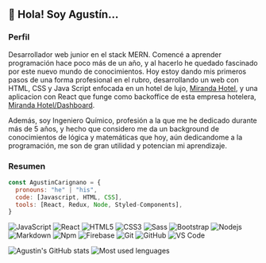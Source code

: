 ## 👋 Hola! Soy Agustín...

### Perfil

Desarrollador web junior en el stack MERN. Comencé a aprender programación hace poco más de un año, y al hacerlo he quedado fascinado por este nuevo mundo de conocimientos. Hoy estoy dando mis primeros pasos de una forma profesional en el rubro, desarrollando un web con HTML, CSS y Java Script enfocada en un hotel de lujo, [Miranda Hotel](https://agustincarignano.github.io/mirandaHotel/), y una aplicacion con React que funge como backoffice de esta empresa hotelera, [Miranda Hotel/Dashboard](https://agustincarignano.github.io/dashboard-app/).

Además, soy Ingeniero Químico, profesión a la que me he dedicado durante más de 5 años, y hecho que considero me da un background de conocimientos de lógica y matemáticas que hoy, aún dedicandome a la programación, me son de gran utilidad y potencian mi aprendizaje.

### Resumen

```javascript
const AgustinCarignano = {
  pronouns: "he" | "his",
  code: [Javascript, HTML, CSS],
  tools: [React, Redux, Node, Styled-Components],
}
```

![JavaScript](https://img.shields.io/badge/-JavaScript-%23F7DF1C?style=flat-square&logo=javascript&logoColor=000000&labelColor=%23F7DF1C&color=%23FFCE5A)
![React](https://img.shields.io/badge/-React-61DAFB?style=flat-square&logo=react&logoColor=ffffff)
![HTML5](https://img.shields.io/badge/-HTML5-%23E44D27?style=flat-square&logo=html5&logoColor=ffffff)
![CSS3](https://img.shields.io/badge/-CSS3-%231572B6?style=flat-square&logo=css3)
![Sass](https://img.shields.io/badge/-Sass-%23CC6699?style=flat-square&logo=sass&logoColor=ffffff)
![Bootstrap](https://img.shields.io/badge/-Bootstrap-563D7C?style=flat-square&logo=Bootstrap)
![Nodejs](https://img.shields.io/badge/-Nodejs-339933?style=flat-square&logo=Node.js&logoColor=ffffff)
![Markdown](https://img.shields.io/badge/-Markdown-000000?style=flat-square&logo=markdown)
![Npm](https://img.shields.io/badge/-npm-CB3837?style=flat-square&logo=npm)
![Firebase](https://img.shields.io/badge/-Firebase-FFCA28?style=flat-square&logo=firebase&logoColor=ffffff)
![Git](https://img.shields.io/badge/-Git-%23F05032?style=flat-square&logo=git&logoColor=%23ffffff)
![GitHub](https://img.shields.io/badge/-GitHub-181717?style=flat-square&logo=github)
![VS Code](http://img.shields.io/badge/-VS%20Code-007ACC?style=flat-square&logo=visual-studio-code&logoColor=ffffff)


![Agustin's GitHub stats](https://github-readme-stats.vercel.app/api?username=AgustinCarignano&theme=react&hide=contribs)
![Most used lenguages](https://github-readme-stats.vercel.app/api/top-langs/?username=AgustinCarignano&theme=react&line_height=40&hide=css,handlebars)

